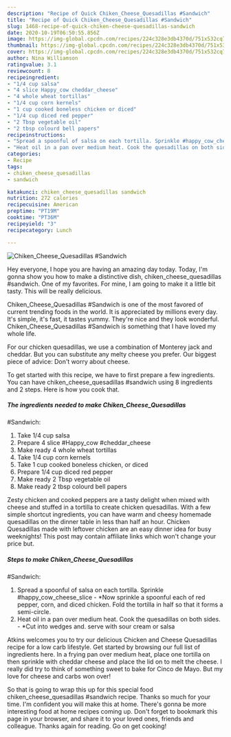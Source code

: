 ```yaml
---
description: "Recipe of Quick Chiken_Cheese_Quesadillas #Sandwich"
title: "Recipe of Quick Chiken_Cheese_Quesadillas #Sandwich"
slug: 1468-recipe-of-quick-chiken-cheese-quesadillas-sandwich
date: 2020-10-19T06:50:55.856Z
image: https://img-global.cpcdn.com/recipes/224c328e3db4370d/751x532cq70/chiken_cheese_quesadillas-sandwich-recipe-main-photo.jpg
thumbnail: https://img-global.cpcdn.com/recipes/224c328e3db4370d/751x532cq70/chiken_cheese_quesadillas-sandwich-recipe-main-photo.jpg
cover: https://img-global.cpcdn.com/recipes/224c328e3db4370d/751x532cq70/chiken_cheese_quesadillas-sandwich-recipe-main-photo.jpg
author: Nina Williamson
ratingvalue: 3.1
reviewcount: 8
recipeingredient:
- "1/4 cup salsa"
- "4 slice Happy_cow cheddar_cheese"
- "4 whole wheat tortillas"
- "1/4 cup corn kernels"
- "1 cup cooked boneless chicken or diced"
- "1/4 cup diced red pepper"
- "2 Tbsp vegetable oil"
- "2 tbsp colourd bell papers"
recipeinstructions:
- "Spread a spoonful of salsa on each tortilla. Sprinkle #happy_cow_cheese_slice *Now sprinkle a spoonful each of red pepper, corn, and diced chicken. Fold the tortilla in half so that it forms a semi-circle."
- "Heat oil in a pan over medium heat. Cook the quesadillas on both sides. *Cut into wedges and. serve with sour cream or salsa"
categories:
- Recipe
tags:
- chiken_cheese_quesadillas
- sandwich

katakunci: chiken_cheese_quesadillas sandwich 
nutrition: 272 calories
recipecuisine: American
preptime: "PT19M"
cooktime: "PT36M"
recipeyield: "3"
recipecategory: Lunch

---
```



![Chiken_Cheese_Quesadillas
#Sandwich](https://img-global.cpcdn.com/recipes/224c328e3db4370d/751x532cq70/chiken_cheese_quesadillas-sandwich-recipe-main-photo.jpg)

Hey everyone, I hope you are having an amazing day today. Today, I'm gonna show you how to make a distinctive dish, chiken_cheese_quesadillas
#sandwich. One of my favorites. For mine, I am going to make it a little bit tasty. This will be really delicious.

Chiken_Cheese_Quesadillas
#Sandwich is one of the most favored of current trending foods in the world. It is appreciated by millions every day. It's simple, it's fast, it tastes yummy. They're nice and they look wonderful. Chiken_Cheese_Quesadillas
#Sandwich is something that I have loved my whole life.

For our chicken quesadillas, we use a combination of Monterey jack and cheddar. But you can substitute any melty cheese you prefer. Our biggest piece of advice: Don&#39;t worry about cheese.


To get started with this recipe, we have to first prepare a few ingredients. You can have chiken_cheese_quesadillas
#sandwich using 8 ingredients and 2 steps. Here is how you cook that.

<!--inarticleads1-->

##### The ingredients needed to make Chiken_Cheese_Quesadillas
#Sandwich:

1. Take 1/4 cup salsa
1. Prepare 4 slice #Happy_cow #cheddar_cheese
1. Make ready 4 whole wheat tortillas
1. Take 1/4 cup corn kernels
1. Take 1 cup cooked boneless chicken, or diced
1. Prepare 1/4 cup diced red pepper
1. Make ready 2 Tbsp vegetable oil
1. Make ready 2 tbsp colourd bell papers


Zesty chicken and cooked peppers are a tasty delight when mixed with cheese and stuffed in a tortilla to create chicken quesadillas. With a few simple shortcut ingredients, you can have warm and cheesy homemade quesadillas on the dinner table in less than half an hour. Chicken Quesadillas made with leftover chicken are an easy dinner idea for busy weeknights! This post may contain affiliate links which won&#39;t change your price but. 

<!--inarticleads2-->

##### Steps to make Chiken_Cheese_Quesadillas
#Sandwich:

1. Spread a spoonful of salsa on each tortilla. Sprinkle #happy_cow_cheese_slice - *Now sprinkle a spoonful each of red pepper, corn, and diced chicken. Fold the tortilla in half so that it forms a semi-circle.
1. Heat oil in a pan over medium heat. Cook the quesadillas on both sides. - *Cut into wedges and. serve with sour cream or salsa


Atkins welcomes you to try our delicious Chicken and Cheese Quesadillas recipe for a low carb lifestyle. Get started by browsing our full list of ingredients here. In a frying pan over medium heat, place one tortilla on then sprinkle with cheddar cheese and place the lid on to melt the cheese. I really did try to think of something sweet to bake for Cinco de Mayo. But my love for cheese and carbs won over! 

So that is going to wrap this up for this special food chiken_cheese_quesadillas
#sandwich recipe. Thanks so much for your time. I'm confident you will make this at home. There's gonna be more interesting food at home recipes coming up. Don't forget to bookmark this page in your browser, and share it to your loved ones, friends and colleague. Thanks again for reading. Go on get cooking!
